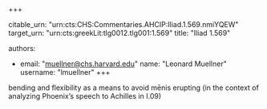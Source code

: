 +++


citable_urn: "urn:cts:CHS:Commentaries.AHCIP:Iliad.1.569.nmiYQEW"
target_urn: "urn:cts:greekLit:tlg0012.tlg001:1.569"
title: "Iliad 1.569"

authors:
- email: "muellner@chs.harvard.edu"
  name: "Leonard Muellner"
  username: "lmuellner"
+++

<p>bending and flexibility as a means to avoid mēnis erupting (in the context of analyzing Phoenix’s speech to Achilles in I.09)</p>
